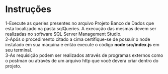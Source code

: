 # Instruções
1-Execute as queries presentes no arquivo Projeto Banco de Dados que esta localizado na pasta sqlQueries. A execução das mesmas devem ser realizadas no software SQL Server Management Studio.  
2-Após o procedimento citado a cima certifique-se de possuir o node instalado em sua maquina e então execute o código **node src/index.js** em seu terminal.  
3-As requisição podem ser realizados através de programas externos como o postman ou através de um arquivo http que você devera criar dentro do projeto.  
